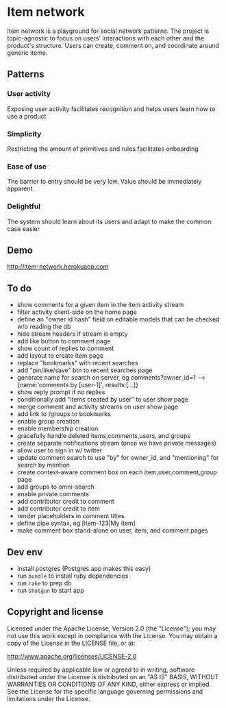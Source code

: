 # Item network

Item network is a playground for social network patterns. The project is topic-agnostic to focus on users' interactions with each other and the product's structure. Users can create, comment on, and coordinate around generic items.

## Patterns

### User activity

Exposing user activity facilitates recognition and helps users learn how to use a product

### Simplicity

Restricting the amount of primitives and rules facilitates onboarding

### Ease of use

The barrier to entry should be very low. Value should be immediately apparent.

### Delightful

The system should learn about its users and adapt to make the common case easier

## Demo

http://item-network.herokuapp.com

## To do

- show comments for a given item in the item activity stream
- filter activity client-side on the home page
- define an "owner id hash" field on editable models that can be checked w/o reading the db
- hide stream headers if stream is empty
- add like button to comment page
- show count of replies to comment
- add layout to create item page
- replace "bookmarks" with recent searches
- add "pin/like/save" btn to recent searches page
- generate name for search on server, eg comments?owner_id=1 --> {name:'comments by [user-1]', results:[...]}
- show reply prompt if no replies
- conditionally add "items created by user" to user show page
- merge comment and activity streams on user show page
- add link to /groups to bookmarks
- enable group creation
- enable membership creation
- gracefully handle deleted items,comments,users, and groups
- create separate notifications stream (once we have private messages)
- allow user to sign in w/ twitter
- update comment search to use "by" for owner_id, and "mentioning" for search by mention
- create context-aware comment box on each item,user,comment,group page
- add groups to omni-search
- enable private comments
- add contributor credit to comment
- add contributor credit to item
- render placeholders in comment titles
- define pipe syntax, eg [item-123|My item]
- make comment box stand-alone on user, item, and comment pages

## Dev env

- install postgres (Postgres.app makes this easy)
- run `bundle` to install ruby dependencies
- run `rake` to prep db
- run `shotgun` to start app

## Copyright and license

Licensed under the Apache License, Version 2.0 (the "License"); you may not use this work except in compliance with the License. You may obtain a copy of the License in the LICENSE file, or at:

http://www.apache.org/licenses/LICENSE-2.0

Unless required by applicable law or agreed to in writing, software distributed under the License is distributed on an "AS IS" BASIS, WITHOUT WARRANTIES OR CONDITIONS OF ANY KIND, either express or implied. See the License for the specific language governing permissions and limitations under the License.
